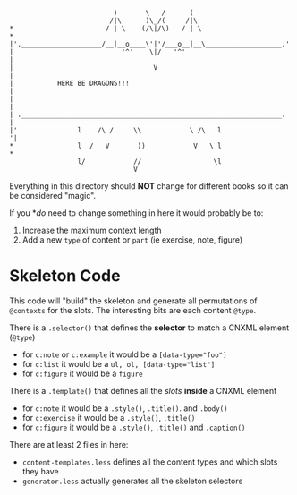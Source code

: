                               )       \   /      (
                             /|\      )\_/(     /|\
    *                       / | \    (/\|/\)   / | \                      *
    |'.____________________/__|__o____\'|'/___o__|__\___________________.'|
    |                           '^'    \|/   '^'                          |
    |                                   V                                 |
    |           HERE BE DRAGONS!!!                                        |
    |                                                                     |
    | ._________________________________________________________________. |
    |'               l    /\ /     \\            \ /\   l                '|
    *                l  /   V       ))            V   \ l                 *
                     l/            //                  \l
                                   V

Everything in this directory should **NOT** change for different books so it can be considered "magic".


If you **do* need to change something in here it would probably be to:

1. Increase the maximum context length
2. Add a new `type` of content or `part` (ie exercise, note, figure)

# Skeleton Code

This code will "build" the skeleton and generate all permutations of `@contexts` for the slots.
The interesting bits are each content `@type`.

There is a `.selector()` that defines the **selector** to match a CNXML element (`@type`)

- for `c:note` or `c:example` it would be a `[data-type="foo"]`
- for `c:list` it would be a `ul, ol, [data-type="list"]`
- for `c:figure` it would be a `figure`

There is a `.template()` that defines all the _slots_ **inside** a CNXML element

- for `c:note` it would be a `.style()`, `.title()`.  and `.body()`
- for `c:exercise` it would be a `.style()`, `.title()`
- for `c:figure` it would be a `.style()`, `.title()` and `.caption()`

There are at least 2 files in here:

- `content-templates.less` defines all the content types and which slots they have
- `generator.less` actually generates all the skeleton selectors
